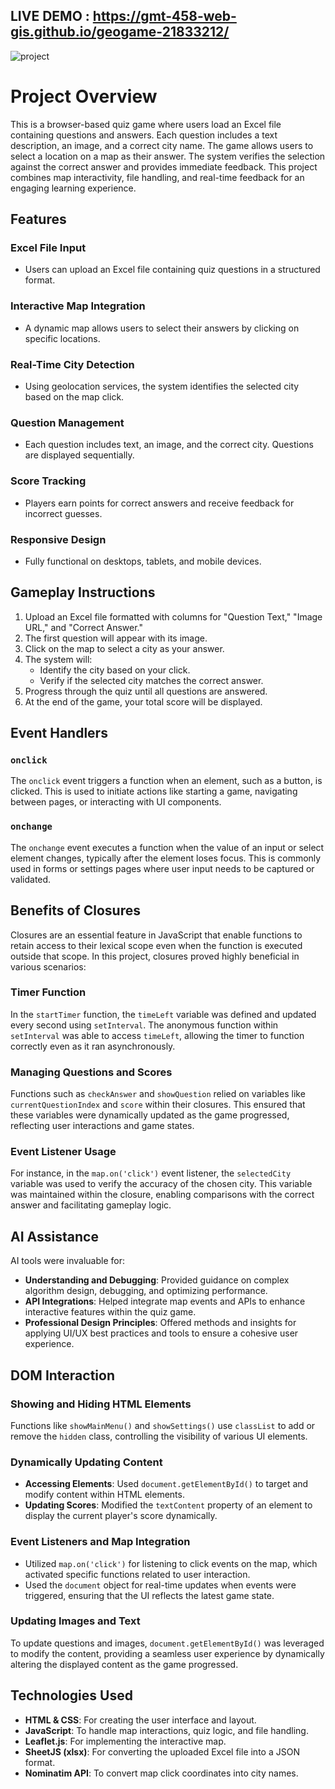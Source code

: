 ## LIVE DEMO : https://gmt-458-web-gis.github.io/geogame-21833212/
![project](https://github.com/user-attachments/assets/fe8f2a38-35f7-41e7-b10b-1adb8a316e4d)


# Project Overview

This is a browser-based quiz game where users load an Excel file containing questions and answers. Each question includes a text description, an image, and a correct city name. The game allows users to select a location on a map as their answer. The system verifies the selection against the correct answer and provides immediate feedback. This project combines map interactivity, file handling, and real-time feedback for an engaging learning experience.

## Features

### Excel File Input
- Users can upload an Excel file containing quiz questions in a structured format.

### Interactive Map Integration
- A dynamic map allows users to select their answers by clicking on specific locations.

### Real-Time City Detection
- Using geolocation services, the system identifies the selected city based on the map click.

### Question Management
- Each question includes text, an image, and the correct city. Questions are displayed sequentially.

### Score Tracking
- Players earn points for correct answers and receive feedback for incorrect guesses.

### Responsive Design
- Fully functional on desktops, tablets, and mobile devices.

## Gameplay Instructions

1. Upload an Excel file formatted with columns for "Question Text," "Image URL," and "Correct Answer."
2. The first question will appear with its image.
3. Click on the map to select a city as your answer.
4. The system will:
   - Identify the city based on your click.
   - Verify if the selected city matches the correct answer.
5. Progress through the quiz until all questions are answered.
6. At the end of the game, your total score will be displayed.


## Event Handlers

### `onclick`
The `onclick` event triggers a function when an element, such as a button, is clicked. This is used to initiate actions like starting a game, navigating between pages, or interacting with UI components.

### `onchange`
The `onchange` event executes a function when the value of an input or select element changes, typically after the element loses focus. This is commonly used in forms or settings pages where user input needs to be captured or validated.

## Benefits of Closures

Closures are an essential feature in JavaScript that enable functions to retain access to their lexical scope even when the function is executed outside that scope. In this project, closures proved highly beneficial in various scenarios:

### Timer Function
In the `startTimer` function, the `timeLeft` variable was defined and updated every second using `setInterval`. The anonymous function within `setInterval` was able to access `timeLeft`, allowing the timer to function correctly even as it ran asynchronously.

### Managing Questions and Scores
Functions such as `checkAnswer` and `showQuestion` relied on variables like `currentQuestionIndex` and `score` within their closures. This ensured that these variables were dynamically updated as the game progressed, reflecting user interactions and game states.

### Event Listener Usage
For instance, in the `map.on('click')` event listener, the `selectedCity` variable was used to verify the accuracy of the chosen city. This variable was maintained within the closure, enabling comparisons with the correct answer and facilitating gameplay logic.

## AI Assistance

AI tools were invaluable for:

- **Understanding and Debugging**: Provided guidance on complex algorithm design, debugging, and optimizing performance.
- **API Integrations**: Helped integrate map events and APIs to enhance interactive features within the quiz game.
- **Professional Design Principles**: Offered methods and insights for applying UI/UX best practices and tools to ensure a cohesive user experience.

## DOM Interaction

### Showing and Hiding HTML Elements
Functions like `showMainMenu()` and `showSettings()` use `classList` to add or remove the `hidden` class, controlling the visibility of various UI elements.

### Dynamically Updating Content
- **Accessing Elements**: Used `document.getElementById()` to target and modify content within HTML elements.
- **Updating Scores**: Modified the `textContent` property of an element to display the current player's score dynamically.

### Event Listeners and Map Integration
- Utilized `map.on('click')` for listening to click events on the map, which activated specific functions related to user interaction.
- Used the `document` object for real-time updates when events were triggered, ensuring that the UI reflects the latest game state.

### Updating Images and Text
To update questions and images, `document.getElementById()` was leveraged to modify the content, providing a seamless user experience by dynamically altering the displayed content as the game progressed.

## Technologies Used

- **HTML & CSS**: For creating the user interface and layout.
- **JavaScript**: To handle map interactions, quiz logic, and file handling.
- **Leaflet.js**: For implementing the interactive map.
- **SheetJS (xlsx)**: For converting the uploaded Excel file into a JSON format.
- **Nominatim API**: To convert map click coordinates into city names.










